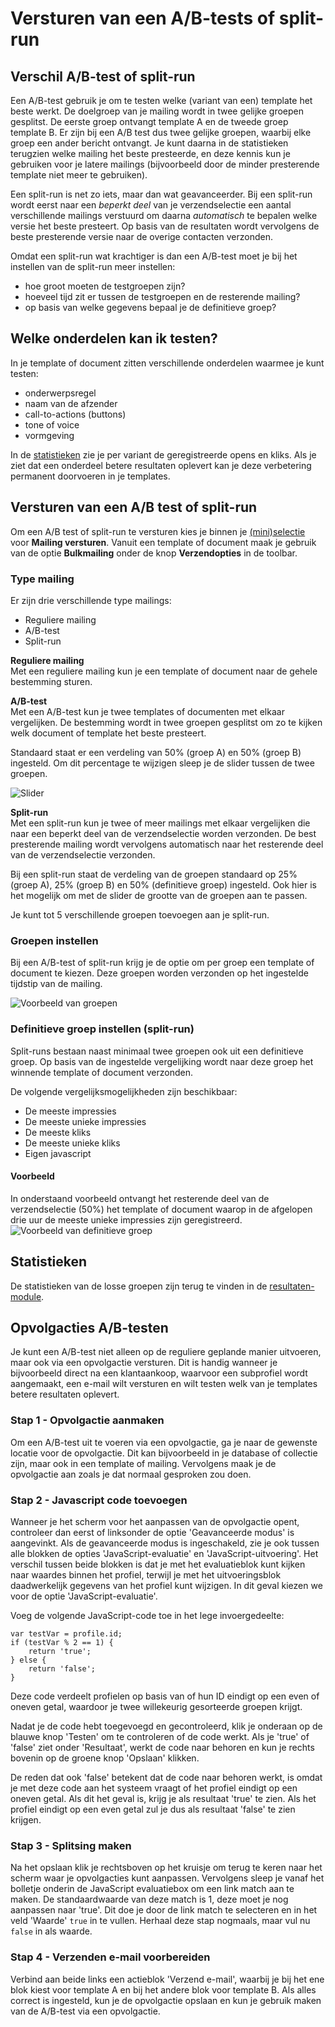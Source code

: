 # Versturen van een A/B-tests of split-run

## Verschil A/B-test of split-run 
Een A/B-test gebruik je om te testen welke (variant van een) template het beste werkt. De doelgroep
van je mailing wordt in twee gelijke groepen gesplitst. De eerste groep ontvangt template A en de 
tweede groep template B. Er zijn bij een A/B test dus twee gelijke groepen, waarbij elke groep een
ander bericht ontvangt. Je kunt daarna in de statistieken terugzien welke mailing het beste presteerde, 
en deze kennis kun je gebruiken voor je latere mailings (bijvoorbeeld door de minder presterende 
template niet meer te gebruiken).

Een split-run is net zo iets, maar dan wat geavanceerder. Bij een split-run wordt eerst naar een 
_beperkt deel_ van je verzendselectie een aantal verschillende mailings verstuurd om daarna _automatisch_
te bepalen welke versie het beste presteert. Op basis van de resultaten wordt vervolgens de beste presterende
versie naar de overige contacten verzonden. 

Omdat een split-run wat krachtiger is dan een A/B-test moet je bij het instellen van de split-run meer instellen:
- hoe groot moeten de testgroepen zijn?
- hoeveel tijd zit er tussen de testgroepen en de resterende mailing?
- op basis van welke gegevens bepaal je de definitieve groep?

## Welke onderdelen kan ik testen?
In je template of document zitten verschillende onderdelen waarmee je kunt testen:
- onderwerpsregel
- naam van de afzender
- call-to-actions (buttons)
- tone of voice
- vormgeving

In de [statistieken](https://ms.copernica.com/#/results) zie je per variant de geregistreerde opens en kliks. 
Als je ziet dat een onderdeel betere resultaten oplevert kan je deze verbetering permanent doorvoeren in je templates.  

## Versturen van een A/B test of split-run
Om een A/B test of split-run te versturen kies je binnen je [(mini)selectie](https://ms.copernica.com/#/profiles/) voor **Mailing versturen**. 
Vanuit een template of document maak je gebruik van de optie **Bulkmailing** onder de knop **Verzendopties** in de toolbar.

### Type mailing
Er zijn drie verschillende type mailings:
- Reguliere mailing
- A/B-test
- Split-run

**Reguliere mailing**  
Met een reguliere mailing kun je een template of document naar de gehele bestemming sturen.

**A/B-test**  
Met een A/B-test kun je twee templates of documenten met elkaar vergelijken. De bestemming wordt in twee groepen gesplitst om zo te kijken welk document of template het beste presteert.

Standaard staat er een verdeling van 50% (groep A) en 50% (groep B) ingesteld. Om dit percentage te wijzigen sleep je de slider tussen de twee groepen.

![Slider](../images/nl/slider.png)

**Split-run**   
Met een split-run kun je twee of meer mailings met elkaar vergelijken die naar een beperkt deel van de verzendselectie worden verzonden. De best presterende mailing wordt vervolgens automatisch naar het resterende deel van de verzendselectie verzonden.

Bij een split-run staat de verdeling van de groepen standaard op 25% (groep A), 25% (groep B) en 50% (definitieve groep) ingesteld. Ook hier is het mogelijk om met de slider de grootte van de groepen aan te passen. 

Je kunt tot 5 verschillende groepen toevoegen aan je split-run.

### Groepen instellen
Bij een A/B-test of split-run krijg je de optie om per groep een template of document te kiezen. Deze groepen worden verzonden op het ingestelde tijdstip van de mailing.

![Voorbeeld van groepen](../images/nl/emaileditor_groepen.png)

### Definitieve groep instellen (split-run)
Split-runs bestaan naast minimaal twee groepen ook uit een definitieve groep. Op basis van de ingestelde vergelijking wordt naar deze groep het winnende template of document verzonden.  

De volgende vergelijksmogelijkheden zijn beschikbaar:
- De meeste impressies
- De meeste unieke impressies
- De meeste kliks
- De meeste unieke kliks
- Eigen javascript

#### Voorbeeld
In onderstaand voorbeeld ontvangt het resterende deel van de verzendselectie (50%) het template of document waarop in de afgelopen drie uur de meeste unieke impressies zijn geregistreerd.
![Voorbeeld van definitieve groep](../images/nl/definitievegroep.png)

## Statistieken
De statistieken van de losse groepen zijn terug te vinden in de [resultaten-module](https://ms.copernica.com/#/results/sentmailings).

## Opvolgacties A/B-testen
Je kunt een A/B-test niet alleen op de reguliere geplande manier uitvoeren, maar ook via een opvolgactie versturen. Dit is handig wanneer je bijvoorbeeld direct na een klantaankoop, waarvoor een subprofiel wordt aangemaakt, een e-mail wilt versturen en wilt testen welk van je templates betere resultaten oplevert.

### Stap 1 - Opvolgactie aanmaken
Om een A/B-test uit te voeren via een opvolgactie, ga je naar de gewenste locatie voor de opvolgactie. Dit kan bijvoorbeeld in je database of collectie zijn, maar ook in een template of mailing. Vervolgens maak je de opvolgactie aan zoals je dat normaal gesproken zou doen.

### Stap 2 - Javascript code toevoegen
Wanneer je het scherm voor het aanpassen van de opvolgactie opent, controleer dan eerst of linksonder de optie 'Geavanceerde modus' is aangevinkt. Als de geavanceerde modus is ingeschakeld, zie je ook tussen alle blokken de opties 'JavaScript-evaluatie' en 'JavaScript-uitvoering'. Het verschil tussen beide blokken is dat je met het evaluatieblok kunt kijken naar waardes binnen het profiel, terwijl je met het uitvoeringsblok daadwerkelijk gegevens van het profiel kunt wijzigen. In dit geval kiezen we voor de optie 'JavaScript-evaluatie'.

Voeg de volgende JavaScript-code toe in het lege invoergedeelte:
```
var testVar = profile.id;
if (testVar % 2 == 1) {
    return 'true';
} else {
    return 'false';
}
```

Deze code verdeelt profielen op basis van of hun ID eindigt op een even of oneven getal, waardoor je twee willekeurig gesorteerde groepen krijgt. 

Nadat je de code hebt toegevoegd en gecontroleerd, klik je onderaan op de blauwe knop 'Testen' om te controleren of de code werkt. Als je 'true' of 'false' ziet onder 'Resultaat', werkt de code naar behoren en kun je rechts bovenin op de groene knop 'Opslaan' klikken. 

De reden dat ook 'false' betekent dat de code naar behoren werkt, is omdat je met deze code aan het systeem vraagt of het profiel eindigt op een oneven getal. Als dit het geval is, krijg je als resultaat 'true' te zien. Als het profiel eindigt op een even getal zul je dus als resultaat 'false' te zien krijgen.

### Stap 3 - Splitsing maken
Na het opslaan klik je rechtsboven op het kruisje om terug te keren naar het scherm waar je opvolgacties kunt aanpassen. Vervolgens sleep je vanaf het bolletje onderin de JavaScript evaluatiebox om een link match aan te maken. De standaardwaarde van deze match is 1, deze moet je nog aanpassen naar 'true'. Dit doe je door de link match te selecteren en in het veld 'Waarde' `true` in te vullen. Herhaal deze stap nogmaals, maar vul nu `false` in als waarde.

### Stap 4 - Verzenden e-mail voorbereiden
Verbind aan beide links een actieblok 'Verzend e-mail', waarbij je bij het ene blok kiest voor template A en bij het andere blok voor template B. Als alles correct is ingesteld, kun je de opvolgactie opslaan en kun je gebruik maken van de A/B-test via een opvolgactie.
